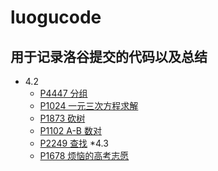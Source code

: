 # **luogucode**
## 用于记录洛谷提交的代码以及总结
* 4.2
   * [P4447 分组](https://www.luogu.com.cn/problem/P4447)
   * [P1024 一元三次方程求解](https://www.luogu.com.cn/problem/P1024)
   * [P1873 砍树](https://www.luogu.com.cn/problem/P1873)
   * [P1102 A-B 数对](https://www.luogu.com.cn/problem/P1102)
   * [P2249 查找](https://www.luogu.com.cn/problem/P2249)
*4.3
   * [P1678 烦恼的高考志愿](https://www.luogu.com.cn/problem/P1678)
